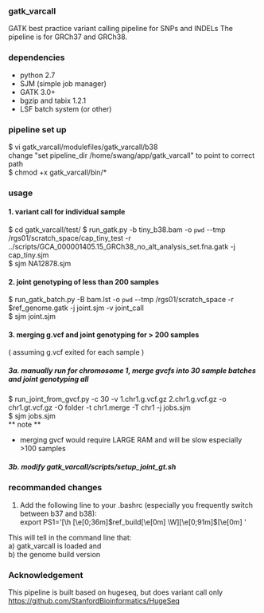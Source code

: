 ### gatk_varcall
GATK best practice variant calling pipeline for SNPs and INDELs
The pipeline is for GRCh37 and GRCh38.

### dependencies
+ python 2.7
+ SJM (simple job manager)
+ GATK 3.0+
+ bgzip and tabix 1.2.1
+ LSF batch system (or other)

### pipeline set up
$ vi gatk_varcall/modulefiles/gatk_varcall/b38    
  change "set pipeline_dir /home/swang/app/gatk_varcall" to point to correct path    
$ chmod +x gatk_varcall/bin/*    

### usage
#### 1. variant call for individual sample
$ cd gatk_varcall/test/
$ run_gatk.py -b tiny_b38.bam -o `pwd` --tmp /rgs01/scratch_space/cap_tiny_test -r ../scripts/GCA_000001405.15_GRCh38_no_alt_analysis_set.fna.gatk -j cap_tiny.sjm    
$ sjm NA12878.sjm    

#### 2. joint genotyping of less than 200 samples
$ run_gatk_batch.py -B bam.lst -o `pwd` --tmp /rgs01/scratch_space -r $ref_genome.gatk -j joint.sjm -v joint_call    
$ sjm joint.sjm    

#### 3. merging g.vcf and joint genotyping for > 200 samples
( assuming g.vcf exited for each sample )
##### 3a. manually run for chromosome 1, merge gvcfs into 30 sample batches and joint genotyping all
$ run_joint_from_gvcf.py -c 30 -v 1.chr1.g.vcf.gz 2.chr1.g.vcf.gz -o chr1.gt.vcf.gz -O folder -t chr1.merge -T chr1 -j jobs.sjm    
$ sjm jobs.sjm    
** note **    
- merging gvcf would require LARGE RAM and will be slow especially >100 samples    
##### 3b. modify gatk_varcall/scripts/setup_joint_gt.sh    

### recommanded changes
1. Add the following line to your .bashrc (especially you frequently switch between b37 and b38):    
export PS1='[\h \[\e[0;36m\]$ref_build\[\e[0m\] \W]\[\e[0;91m\]\$\[\e[0m\] '    

This will tell in the command line that:    
a) gatk_varcall is loaded and    
b) the genome build version    

### Acknowledgement
This pipeline is built based on hugeseq, but does variant call only    
https://github.com/StanfordBioinformatics/HugeSeq    
